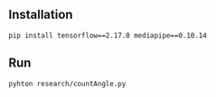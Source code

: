 ## Installation
`pip install tensorflow==2.17.0 mediapipe==0.10.14`

## Run
`pyhton research/countAngle.py`